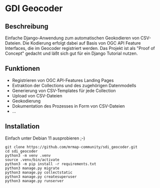 # GDI Geocoder

## Beschreibung

Einfache Django-Anwendung zum automatischen Geokodieren von CSV-Dateien. Die Kodierung erfolgt dabei auf Basis von OGC API Feature Interfaces, die im Geocoder registriert werden. Das Projekt ist als "Proof of Concept" gedacht und läßt sich gut für ein Django Tutorial nutzen.

## Funktionen

* Registrieren von OGC API-Features Landing Pages
* Extraktion der Collections und des zugehörigen Datenmodells
* Generierung von CSV-Templates für jede Collection
* Upload von CSV-Dateien
* Geokodierung
* Dokumentation des Prozesses in Form von CSV-Dateien
* ...

## Installation
 
 Einfach unter Debian 11 ausprobieren ;-) 

 ```console
git clone https://github.com/mrmap-community/sdi_geocoder.git
cd sdi_geocoder
python3 -m venv .venv
source .venv/bin/activate
python3 -m pip install -r requirements.txt
python3 manage.py migrate
python3 manage.py collectstatic
python3 manage.py createsuperuser
python3 manage.py runserver
```